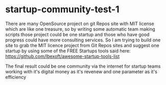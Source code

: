 # startup-community-test-1

There are many  OpenSource project on git Repos site with MIT license which are like one treasure, so by writing some automatic team making scripts those project could be one startup and those who have good progress could have more consulting services.  So I am trying to build one site to grab the MIT licence project from  Git Repos sites and suggest one startup by using some of the FREE Startups tools said here:  https://github.com/Ibexoft/awesome-startup-tools-list 

The final result could be one community via the internet for startup teams working with it's digital money as it's revenew and one parameter as it's  efficiency

